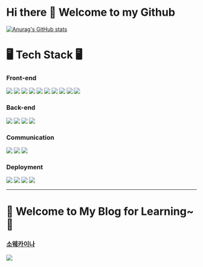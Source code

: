 # Hi there 👋 Welcome to my Github
<!---
kangdy25/kangdy25 is a ✨ special ✨ repository because its `README.md` (this file) appears on your GitHub profile.
You can click the Preview link to take a look at your changes.
--->

[![Anurag's GitHub stats](https://github-readme-stats.vercel.app/api?username=kangdy25&theme=tokyonight)](https://github.com/anuraghazra/github-readme-stats)
# 🖥️ Tech Stack 🖥️
### Front-end
<span><img src = "https://img.shields.io/badge/html5-%23E34F26.svg?style=for-the-badge&logo=html5&logoColor=white"> </span> 
<span><img src = "https://img.shields.io/badge/css3-%231572B6.svg?style=for-the-badge&logo=css3&logoColor=white"> </span> 
<span><img src = "https://img.shields.io/badge/SASS-hotpink.svg?style=for-the-badge&logo=SASS&logoColor=white"> </span> 
<span><img src = "https://img.shields.io/badge/tailwindcss-%2338B2AC.svg?style=for-the-badge&logo=tailwind-css&logoColor=white"> </span> 
<span><img src = "https://img.shields.io/badge/javascript-%23323330.svg?style=for-the-badge&logo=javascript&logoColor=%23F7DF1E"> </span> 
<span><img src = "https://img.shields.io/badge/typescript-%23007ACC.svg?style=for-the-badge&logo=typescript&logoColor=white"> </span> 
<span><img src = "https://img.shields.io/badge/threejs-black?style=for-the-badge&logo=three.js&logoColor=white"> </span> 
<span><img src = "https://img.shields.io/badge/react-%2320232a.svg?style=for-the-badge&logo=react&logoColor=%2361DAFB"> </span> 
<span><img src = "https://img.shields.io/badge/redux-%23593d88.svg?style=for-the-badge&logo=redux&logoColor=white"> </span> 
<span><img src = "https://img.shields.io/badge/Next-black?style=for-the-badge&logo=next.js&logoColor=white"> </span> 


### Back-end
<span><img src = "https://img.shields.io/badge/node.js-6DA55F?style=for-the-badge&logo=node.js&logoColor=white"> </span> 
<span><img src = "https://img.shields.io/badge/java-%23ED8B00.svg?style=for-the-badge&logo=openjdk&logoColor=white"> </span> 
<span><img src = "https://img.shields.io/badge/mysql-4479A1.svg?style=for-the-badge&logo=mysql&logoColor=white"> </span> 
<span><img src = "https://img.shields.io/badge/Supabase-3ECF8E?style=for-the-badge&logo=supabase&logoColor=white"> </span> 


### Communication
<span><img src = "https://img.shields.io/badge/git-%23F05033.svg?style=for-the-badge&logo=git&logoColor=white"> </span> 
<span><img src = "https://img.shields.io/badge/figma-%23F24E1E.svg?style=for-the-badge&logo=figma&logoColor=white"> </span>
<span><img src = "https://img.shields.io/badge/Notion-%23000000.svg?style=for-the-badge&logo=notion&logoColor=white"> </span>


### Deployment
<span><img src = "https://img.shields.io/badge/netlify-%23000000.svg?style=for-the-badge&logo=netlify&logoColor=#00C7B7"> </span>
<span><img src = "https://img.shields.io/badge/AWS-%23FF9900.svg?style=for-the-badge&logo=amazon-aws&logoColor=white"> </span>
<span><img src = "https://img.shields.io/badge/vercel-%23000000.svg?style=for-the-badge&logo=vercel&logoColor=white"> </span>
<span><img src = "https://img.shields.io/badge/azure-%230072C6.svg?style=for-the-badge&logo=microsoftazure&logoColor=white"> </span>
* * *
# 📜 Welcome to My Blog for Learning~ 📜 
### [소웨카이나](https://kangdy25.tistory.com/)
<img src="https://github.com/kangdy25/Into_the_Javascript/assets/58673491/c8dd7d7b-69cd-448b-aa25-26bd3dbcd30d"/>


